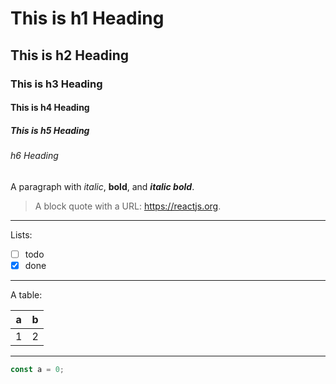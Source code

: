 # This is h1 Heading

## This is h2 Heading

### This is h3 Heading

#### This is h4 Heading

##### This is h5 Heading

###### h6 Heading

A paragraph with _italic_, **bold**, and **_italic bold_**.

> A block quote with a URL: https://reactjs.org.

---

Lists:

- [ ] todo
- [x] done

---

A table:

| a   | b   |
| --- | --- |
| 1   | 2   |

---

```js
const a = 0;
```
